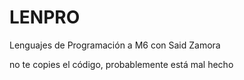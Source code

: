 # LENPRO
Lenguajes de Programación a M6 con Said Zamora

no te copies el código, probablemente está mal hecho
